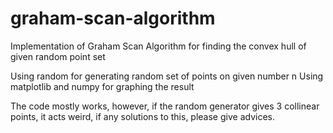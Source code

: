 # graham-scan-algorithm
Implementation of Graham Scan Algorithm for finding the convex hull of given random point set

Using random for generating random set of points on given number n
Using matplotlib and numpy for graphing the result

The code mostly works, however, if the random generator gives 3 collinear points, it acts weird, if any solutions to this, please give advices.
